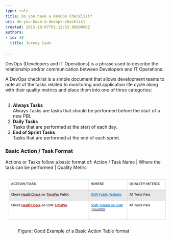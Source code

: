 ```yaml
---
type: rule
title: Do you have a DevOps Checklist?
uri: do-you-have-a-devops-checklist
created: 2015-10-07T01:12:53.0000000Z
authors:
- id: 48
  title: Jeremy Cade

---
```




<span class='intro'> <p>DevOps (Developers and IT Operations) is a phrase used to describe the relationship and/or communication between Developers and IT Operations.<br></p> </span>

A DevOps checklist is a simple document that allows development teams to note all of the tasks related to monitoring and application life cycle along with their quality&#160;metrics and place them into one of three categories&#58;<br><br><ol><li><strong>Always Tasks </strong><span><br>Always Tasks are tasks that should be performed before the start of a new PBI. </span><br></li><li><strong>Daily Tasks</strong><br>Tasks that are performed at the start of each day.<br></li><li><strong>End of Sprint Tasks</strong><br>Tasks that are performed at the end of each sprint.</li></ol><h3 class="ssw15-rteElement-H3">Basic Action / Task Format</h3><p>Actions or Tasks follow a basic format of&#58; Action / Task Name |  Where the task can be performed | Quality Metric <br></p><p><img alt="Action-Table.png" src="./Action-Table.png" style="margin&#58;5px;width&#58;562px;" /></p><dd class="ssw15-rteElement-FigureGood">Figure&#58; Good Example of a Basic Action Table format</dd><dt><br></dt><dt><br></dt>


